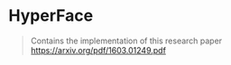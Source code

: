 # HyperFace

> Contains the implementation of this research paper https://arxiv.org/pdf/1603.01249.pdf
